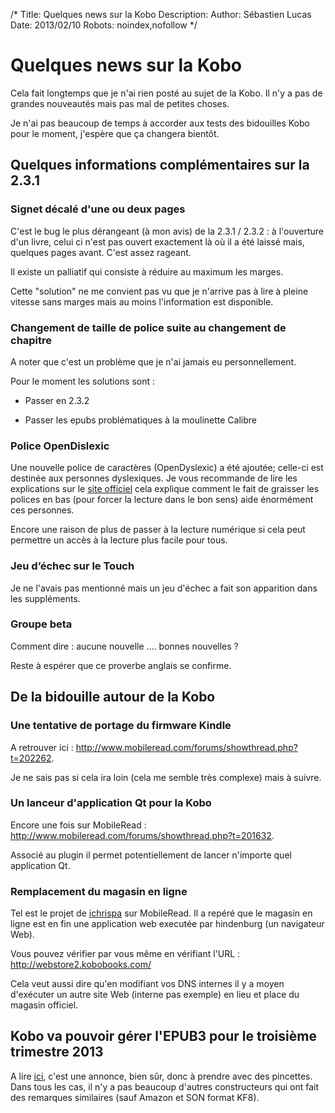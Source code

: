 /*
Title: Quelques news sur la Kobo
Description: 
Author: Sébastien Lucas
Date: 2013/02/10
Robots: noindex,nofollow
*/
# Quelques news sur la Kobo

Cela fait longtemps que je n'ai rien posté au sujet de la Kobo. Il n'y a pas de grandes nouveautés mais pas mal de petites choses.

Je n'ai pas beaucoup de temps à accorder aux tests des bidouilles Kobo pour le moment, j'espère que ça changera bientôt.

## Quelques informations complémentaires sur la 2.3.1

### Signet décalé d'une ou deux pages
C'est le bug le plus dérangeant (à mon avis) de la 2.3.1 / 2.3.2 : à l'ouverture d'un livre, celui ci n'est pas ouvert exactement là où il a été laissé mais, quelques pages avant. C'est assez rageant.

Il existe un palliatif qui consiste à réduire au maximum les marges.

Cette "solution" ne me convient pas vu que je n'arrive pas à lire à pleine vitesse sans marges mais au moins l'information est disponible.
### Changement de taille de police suite au changement de chapitre

A noter que c'est un problème que je n'ai jamais eu personnellement.

Pour le moment les solutions sont : 

*	Passer en 2.3.2 

*	Passer les epubs problématiques à la moulinette Calibre
### Police OpenDislexic

Une nouvelle police de caractères (OpenDyslexic) a été ajoutée; celle-ci est destinée aux personnes dyslexiques. Je vous recommande de lire les explications sur le [site officiel](http://dyslexicfonts.com/) cela explique comment le fait de graisser les polices en bas (pour forcer la lecture dans le bon sens) aide énormément ces personnes. 

Encore une raison de plus de passer à la lecture numérique si cela peut permettre un accès à la lecture plus facile pour tous.
### Jeu d’échec sur le Touch

Je ne l'avais pas mentionné mais un jeu d'échec a fait son apparition dans les suppléments.
### Groupe beta

Comment dire : aucune nouvelle .... bonnes nouvelles ?

Reste à espérer que ce proverbe anglais se confirme.
## De la bidouille autour de la Kobo

### Une tentative de portage du firmware Kindle
A retrouver ici : http://www.mobileread.com/forums/showthread.php?t=202262.

Je ne sais pas si cela ira loin (cela me semble très complexe) mais à suivre.
### Un lanceur d'application Qt pour la Kobo

Encore une fois sur MobileRead : http://www.mobileread.com/forums/showthread.php?t=201632.

Associé au plugin il permet potentiellement de lancer n'importe quel application Qt.
### Remplacement du magasin en ligne

Tel est le projet de [ichrispa](http://www.mobileread.com/forums/showthread.php?t=202598) sur MobileRead. Il a repéré que le magasin en ligne est en fin une application web executée par hindenburg (un navigateur Web).

Vous pouvez vérifier par vous même en vérifiant l'URL : http://webstore2.kobobooks.com/

Cela veut aussi dire qu'en modifiant vos DNS internes il y a moyen d'exécuter un autre site Web (interne pas exemple) en lieu et place du magasin officiel.
## Kobo va pouvoir gérer l'EPUB3 pour le troisième trimestre 2013

A lire [ici](http://www.actualitte.com/tablettes/kobo-assurera-le-plein-support-de-l-epub-3-a-l-automne-2013-38705.htm), c'est une annonce, bien sûr, donc à prendre avec des pincettes. Dans tous les cas, il n'y a pas beaucoup d'autres constructeurs qui ont fait des remarques similaires (sauf Amazon et SON format KF8).

